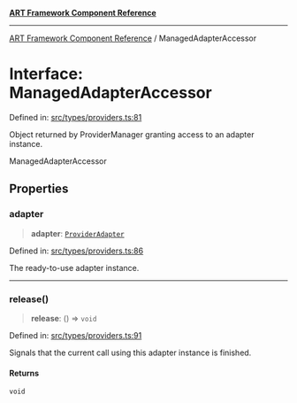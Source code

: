 [**ART Framework Component Reference**](../README.md)

***

[ART Framework Component Reference](../README.md) / ManagedAdapterAccessor

# Interface: ManagedAdapterAccessor

Defined in: [src/types/providers.ts:81](https://github.com/hashangit/ART/blob/1e49ae91e230443ba790ac800658233963b3d60c/src/types/providers.ts#L81)

Object returned by ProviderManager granting access to an adapter instance.

 ManagedAdapterAccessor

## Properties

### adapter

> **adapter**: [`ProviderAdapter`](ProviderAdapter.md)

Defined in: [src/types/providers.ts:86](https://github.com/hashangit/ART/blob/1e49ae91e230443ba790ac800658233963b3d60c/src/types/providers.ts#L86)

The ready-to-use adapter instance.

***

### release()

> **release**: () => `void`

Defined in: [src/types/providers.ts:91](https://github.com/hashangit/ART/blob/1e49ae91e230443ba790ac800658233963b3d60c/src/types/providers.ts#L91)

Signals that the current call using this adapter instance is finished.

#### Returns

`void`

